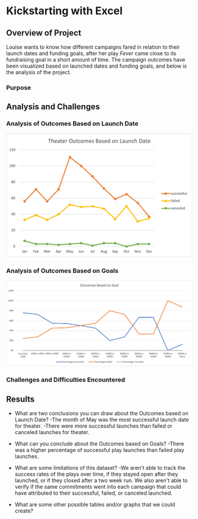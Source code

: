 
# Kickstarting with Excel

## Overview of Project
Louise wants to know how different campaigns fared in relation to their launch dates and funding goals, after her play <i>Fever</i> came close to its fundraising goal in a short amount of time. The campaign outcomes have been visualized based on launched dates and funding goals, and below is the analysis of the project. 

### Purpose

## Analysis and Challenges

### Analysis of Outcomes Based on Launch Date
![Theater_Outcomes_vs_Launch](Resources/Theater_Outcomes_VS_Launch.png)

### Analysis of Outcomes Based on Goals
![Outcomes vs Goals](Resources/Outcomes_vs_Goals.png)

### Challenges and Difficulties Encountered

## Results

- What are two conclusions you can draw about the Outcomes based on Launch Date?
  -The month of May was the most successful launch date for theater.
  -There were more successful launches than failed or canceled launches for theater. 

- What can you conclude about the Outcomes based on Goals?
  -There was a higher percentage of successful play launches than failed play launches. 
  
- What are some limitations of this dataset?
  -We aren't able to track the success rates of the plays over time, if they stayed open after they launched, or if they closed after a two week run. We    also aren't able to verify if the same commitments went into each campaign that could have attributed to their successful, failed, or canceled launched.
  
- What are some other possible tables and/or graphs that we could create?
